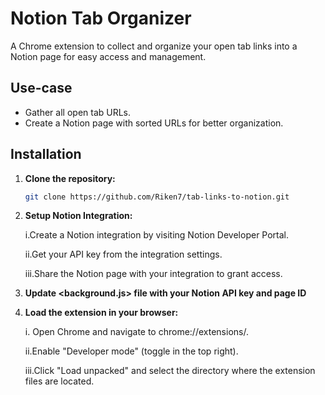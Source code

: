 # Notion Tab Organizer

A Chrome extension to collect and organize your open tab links into a Notion page for easy access and management.

## Use-case

- Gather all open tab URLs.
- Create a Notion page with sorted URLs for better organization.

## Installation

1. **Clone the repository:**


   ```bash
   git clone https://github.com/Riken7/tab-links-to-notion.git

2. **Setup Notion Integration:**

   i.Create a Notion integration by visiting Notion Developer Portal.

   ii.Get your API key from the integration settings.

   iii.Share the Notion page with your integration to grant access.

3. **Update <background.js> file with your Notion API key and page ID**

4. **Load the extension in your browser:**
   
   i. Open Chrome and navigate to chrome://extensions/.

   ii.Enable "Developer mode" (toggle in the top right).

   iii.Click "Load unpacked" and select the directory where the extension files  are located.
